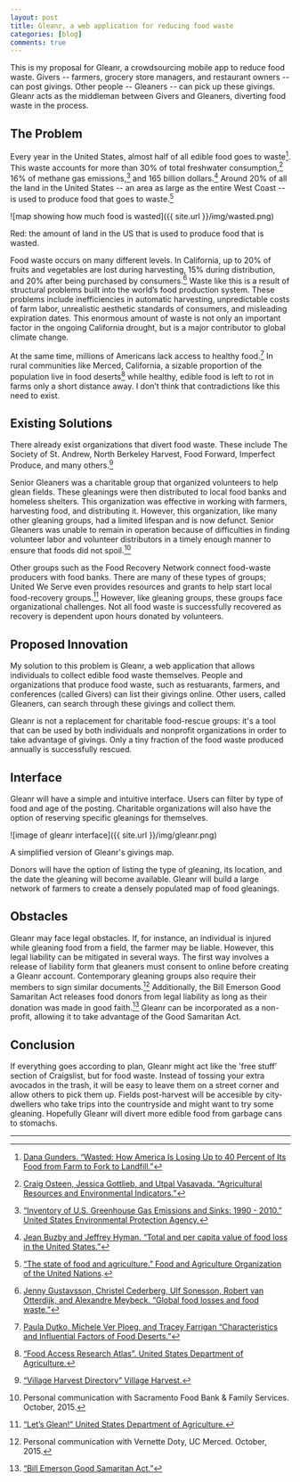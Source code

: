 ```yaml
---
layout: post
title: Gleanr, a web application for reducing food waste
categories: [blog]
comments: true
---
```


This is my proposal for Gleanr, a crowdsourcing mobile app to reduce food waste. Givers -- farmers, grocery store managers, and restaurant owners -- can post givings. Other people -- Gleaners -- can pick up these givings. Gleanr acts as the middleman between Givers and Gleaners, diverting food waste in the process.

## The Problem

Every year in the United States, almost half of all edible food goes to waste[^1]. This waste accounts for more than 30% of total freshwater consumption,[^2] 16% of methane gas emissions,[^3] and 165 billion dollars.[^4] Around 20% of all the land in the United States -- an area as large as the entire West Coast -- is used to produce food that goes to waste.[^5]

![map showing how much food is wasted]({{ site.url }}/img/wasted.png)
<div class="image-credit">Red: the amount of land in the US that is used to produce food that is wasted.</div>

Food waste occurs on many different levels. In California, up to 20% of fruits and vegetables are lost during harvesting, 15% during distribution, and 20% after being purchased by consumers.[^6] Waste like this is a result of structural problems built into the world’s food production system. These problems include inefficiencies in automatic harvesting, unpredictable costs of farm labor, unrealistic aesthetic standards of consumers, and misleading expiration dates. This enormous amount of waste is not only an important factor in the ongoing California drought, but is a major contributor to global climate change.

At the same time, millions of Americans lack access to healthy food.[^7] In rural communities like Merced, California, a sizable proportion of the population live in food deserts[^8] while healthy, edible food is left to rot in farms only a short distance away. I don’t think that contradictions like this need to exist.

<!--more-->

## Existing Solutions

There already exist organizations that divert food waste. These include The Society of St. Andrew, North Berkeley Harvest, Food Forward, Imperfect Produce, and many others.[^9]

Senior Gleaners was a charitable group that organized volunteers to help glean fields. These gleanings were then distributed to local food banks and homeless shelters. This organization was effective in working with farmers, harvesting food, and distributing it. However, this organization, like many other gleaning groups, had a limited lifespan and is now defunct. Senior Gleaners was unable to remain in operation because of difficulties in finding volunteer labor and volunteer distributors in a timely enough manner to ensure that foods did not spoil.[^10] 

Other groups such as the Food Recovery Network connect food-waste producers with food banks. There are many of these types of groups; United We Serve even provides resources and grants to help start local food-recovery groups.[^11] However, like gleaning groups, these groups face organizational challenges. Not all food waste is successfully recovered as recovery is dependent upon hours donated by volunteers.

## Proposed Innovation 

My solution to this problem is Gleanr, a web application that allows individuals to collect edible food waste themselves. People and organizations that produce food waste, such as restuarants, farmers, and conferences (called Givers) can list their givings online. Other users, called Gleaners, can search through these givings and collect them.

Gleanr is not a replacement for charitable food-rescue groups: it's a tool that can be used by both individuals and nonprofit organizations in order to take advantage of givings. Only a tiny fraction of the food waste produced annually is successfully rescued. 

## Interface

Gleanr will have a simple and intuitive interface. Users can filter by type of food and age of the posting. Charitable organizations will also have the option of reserving specific gleanings for themselves.

![image of gleanr interface]({{ site.url }}/img/gleanr.png)
<div class="image-credit">A simplified version of Gleanr's givings map.</div>

Donors will have the option of listing the type of gleaning, its location, and the date the gleaning will become available. Gleanr will build a large network of farmers to create a densely populated map of food gleanings.

## Obstacles

Gleanr may face legal obstacles. If, for instance, an individual is injured while gleaning food from a field, the farmer may be liable. However, this legal liability can be mitigated in several ways. The first way involves a release of liability form that gleaners must consent to online before creating a Gleanr account. Contemporary gleaning groups also require their members to sign similar documents.[^12] Additionally, the Bill Emerson Good Samaritan Act releases food donors from legal liability as long as their donation was made in good faith.[^13] Gleanr can be incorporated as a non-profit, allowing it to take advantage of the Good Samaritan Act.

## Conclusion

If everything goes according to plan, Gleanr might act like the 'free stuff' section of Craigslist, but for food waste. Instead of tossing your extra avocados in the trash, it will be easy to leave them on a street corner and allow others to pick them up. Fields post-harvest will be accesible by city-dwellers who take trips into the countryside and might want to try some gleaning. Hopefully Gleanr will divert more edible food from garbage cans to stomachs.


<hr/>

[^1]: [Dana Gunders. “Wasted: How America Is Losing Up to 40 Percent of Its Food from Farm to Fork to Landfill.”](https://www.nrdc.org/food/files/wasted-food-ip.pdf)
[^2]: [Craig Osteen, Jessica Gottlieb, and Utpal Vasavada. “Agricultural Resources and Environmental Indicators.”](http://www.ers.usda.gov/media/874175/eib98.pdf)
[^3]: [“Inventory of U.S. Greenhouse Gas Emissions and Sinks: 1990 - 2010.” United States Environmental Protection Agency.](http://www3.epa.gov/climatechange/Downloads/ghgemissions/US-GHG-Inventory-2012-Main-Text.pdf)
[^4]: [Jean Buzby and Jeffrey Hyman. “Total and per capita value of food loss in the United States.”](http://ucce.ucdavis.edu/files/datastore/234-2425.pdf)
[^5]: [“The state of food and agriculture.” Food and Agriculture Organization of the United Nations](http://www.fao.org/3/a-i4040e.pdf).
[^6]: [Jenny Gustavsson, Christel Cederberg, Ulf Sonesson, Robert van Otterdijk, and Alexandre Meybeck. “Global food losses and food waste.”](http://www.fao.org/docrep/014/mb060e/mb060e.pdf)
[^7]: [Paula Dutko, Michele Ver Ploeg, and Tracey Farrigan “Characteristics and Influential Factors of Food Deserts.”](http://www.ers.usda.gov/media/883903/err140.pdf)
[^8]: [“Food Access Research Atlas”. United States Department of Agriculture.](http://www.ers.usda.gov/data-products/food-access-research-atlas/go-to-the-atlas.aspx)
[^9]: [“Village Harvest Directory” Village Harvest.](http://www.villageharvest.org/harvestingdirectory)
[^10]: Personal communication with Sacramento Food Bank & Family Services. October, 2015.
[^11]: [“Let’s Glean!” United States Department of Agriculture.](http://www.serve.gov/toolkits/pdf/letsglean.pdf)
[^12]: Personal communication with Vernette Doty, UC Merced. October, 2015.
[^13]: [“Bill Emerson Good Samaritan Act.”](http://www.gpo.gov/fdsys/pkg/PLAW-104publ210/pdf/PLAW-104publ210.pdf)